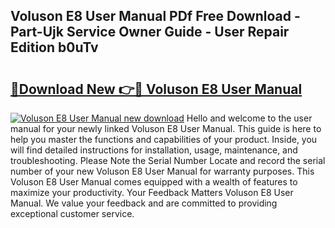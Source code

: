 ## Voluson E8 User Manual PDf Free Download - Part-Ujk Service Owner Guide - User Repair Edition b0uTv

# <h2><a href="http://cf24013.oget.top/?id=Voluson+E8+User+Manual">🔗Download New 👉🔴 Voluson E8 User Manual</a></h2>

[![Voluson E8 User Manual new download](https://i.imgur.com/5g1atiW.png)](http://cf24013.oget.top/?id=Voluson+E8+User+Manual)
Hello and welcome to the user manual for your newly linked Voluson E8 User Manual. This guide is here to help you master the functions and capabilities of your product. Inside, you will find detailed instructions for installation, usage, maintenance, and troubleshooting. Please Note the Serial Number Locate and record the serial number of your new Voluson E8 User Manual for warranty purposes. This Voluson E8 User Manual comes equipped with a wealth of features to maximize your productivity. Your Feedback Matters Voluson E8 User Manual. We value your feedback and are committed to providing exceptional customer service.
